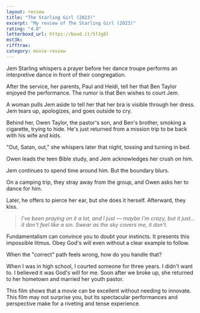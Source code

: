 ```yaml
---
layout: review
title: "The Starling Girl (2023)"
excerpt: "My review of The Starling Girl (2023)"
rating: "4.0"
letterboxd_url: https://boxd.it/5fJg8l
mst3k:
rifftrax:
category: movie-review
---
```


Jem Starling whispers a prayer before her dance troupe performs an interpretive dance in front of their congregation.

After the service, her parents, Paul and Heidi, tell her that Ben Taylor enjoyed the performance. The rumor is that Ben wishes to court Jem.

A woman pulls Jem aside to tell her that her bra is visible through her dress. Jem tears up, apologizes, and goes outside to cry.

Behind her, Owen Taylor, the pastor's son, and Ben's brother, smoking a cigarette, trying to hide. He's just returned from a mission trip to be back with his wife and kids.

"Out, Satan, out," she whispers later that night, tossing and turning in bed.

Owen leads the teen Bible study, and Jem acknowledges her crush on him.

Jem continues to spend time around him. But the boundary blurs.

On a camping trip, they stray away from the group, and Owen asks her to dance for him.

Later, he offers to pierce her ear, but she does it herself. Afterward, they kiss.

<blockquote><i>I've been praying on it a lot, and I just — maybe I'm crazy, but it just… it don't feel like a sin. Swear as the sky covers me, it don't.</i></blockquote>

Fundamentalism can convince you to doubt your instincts. It presents this impossible litmus. Obey God's will even without a clear example to follow.

When the "correct" path feels wrong, how do you handle that?

When I was in high school, I courted someone for three years. I didn't want to. I believed it was God's will for me. Soon after we broke up, she returned to her hometown and married her youth pastor.

This film shows that a movie can be excellent without needing to innovate. This film may not surprise you, but its spectacular performances and perspective make for a riveting and tense experience.
